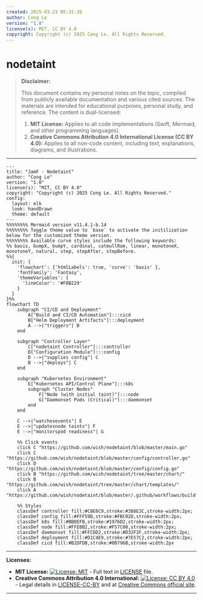 ```yaml
---
created: 2025-03-23 05:31:26
author: Cong Le
version: "1.0"
license(s): MIT, CC BY 4.0
copyright: Copyright (c) 2025 Cong Le. All Rights Reserved.
---
```




# nodetaint
> **Disclaimer:**
>
> This document contains my personal notes on the topic,
> compiled from publicly available documentation and various cited sources.
> The materials are intended for educational purposes, personal study, and reference.
> The content is dual-licensed:
> 1. **MIT License:** Applies to all code implementations (Swift, Mermaid, and other programming languages).
> 2. **Creative Commons Attribution 4.0 International License (CC BY 4.0):** Applies to all non-code content, including text, explanations, diagrams, and illustrations.
---


```mermaid
---
title: "JamF - Nodetaint"
author: "Cong Le"
version: "1.0"
license(s): "MIT, CC BY 4.0"
copyright: "Copyright (c) 2025 Cong Le. All Rights Reserved."
config:
  layout: elk
  look: handDrawn
  theme: default
---
%%%%%%%% Mermaid version v11.4.1-b.14
%%%%%%%% Toggle theme value to `base` to activate the initilization below for the customized theme version.
%%%%%%%% Available curve styles include the following keywords:
%% basis, bumpX, bumpY, cardinal, catmullRom, linear, monotoneX, monotoneY, natural, step, stepAfter, stepBefore.
%%{
  init: {
    'flowchart': {'htmlLabels': true, 'curve': 'basis' },
    'fontFamily': 'Fantasy',
    'themeVariables': {
      'lineColor': '#F8B229'
    }
  }
}%%
flowchart TD
    subgraph "CI/CD and Deployment"
        A["Build and CI/CD Automation"]:::cicd
        B["Helm Deployment Artifacts"]:::deployment
        A -->|"triggers"| B
    end

    subgraph "Controller Layer"
        C["nodetaint Controller"]:::controller
        D["Configuration Module"]:::config
        D -->|"supplies config"| C
        B -->|"deploys"| C
    end

    subgraph "Kubernetes Environment"
        E["Kubernetes API/Control Plane"]:::k8s
        subgraph "Cluster Nodes"
            F["Node (with initial taint)"]:::node
            G["Daemonset Pods (Critical)"]:::daemonset
        end
    end

    C -->|"watchesevents"| E
    E -->|"updatesnode taints"| F
    E -->|"monitorspod readiness"| G

    %% Click events
    click C "https://github.com/wish/nodetaint/blob/master/main.go"
    click C "https://github.com/wish/nodetaint/blob/master/config/controller.go"
    click D "https://github.com/wish/nodetaint/blob/master/config/config.go"
    click B "https://github.com/wish/nodetaint/tree/master/chart/"
    click B "https://github.com/wish/nodetaint/tree/master/chart/templates/"
    click A "https://github.com/wish/nodetaint/blob/master/.github/workflows/build.yml"

    %% Styles
    classDef controller fill:#C8E6C9,stroke:#388E3C,stroke-width:2px;
    classDef config fill:#FFF59D,stroke:#FBC02D,stroke-width:2px;
    classDef k8s fill:#BBDEFB,stroke:#1976D2,stroke-width:2px;
    classDef node fill:#FFE0B2,stroke:#F57C00,stroke-width:2px;
    classDef daemonset fill:#FFCDD2,stroke:#D32F2F,stroke-width:2px;
    classDef deployment fill:#D1C4E9,stroke:#7E57C2,stroke-width:2px;
    classDef cicd fill:#B2DFDB,stroke:#00796B,stroke-width:2px

```





---
**Licenses:**

- **MIT License:**  [![License: MIT](https://img.shields.io/badge/License-MIT-yellow.svg)](LICENSE) - Full text in [LICENSE](LICENSE) file.
- **Creative Commons Attribution 4.0 International:** [![License: CC BY 4.0](https://licensebuttons.net/l/by/4.0/88x31.png)](LICENSE-CC-BY) - Legal details in [LICENSE-CC-BY](LICENSE-CC-BY) and at [Creative Commons official site](http://creativecommons.org/licenses/by/4.0/).

---